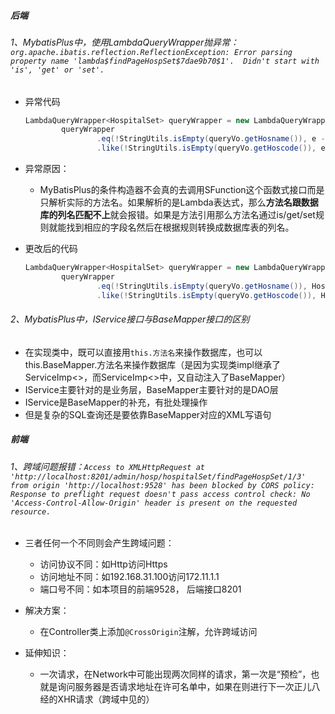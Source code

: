##### 后端

###### 1、MybatisPlus中，使用LambdaQueryWrapper抛异常：`org.apache.ibatis.reflection.ReflectionException: Error parsing property name 'lambda$findPageHospSet$7dae9b70$1'.  Didn't start with 'is', 'get' or 'set'.`

- 异常代码

    ```java
    LambdaQueryWrapper<HospitalSet> queryWrapper = new LambdaQueryWrapper<>();
            queryWrapper
                    .eq(!StringUtils.isEmpty(queryVo.getHosname()), e -> e.getHosname(), queryVo.getHosname())
                    .like(!StringUtils.isEmpty(queryVo.getHoscode()), e -> e.getHoscode(), queryVo.getHoscode());
    ```

- 异常原因：

    - MyBatisPlus的条件构造器不会真的去调用SFunction这个函数式接口而是只解析实际的方法名。如果解析的是Lambda表达式，那么**方法名跟数据库的列名匹配不上**就会报错。如果是方法引用那么方法名通过is/get/set规则就能找到相应的字段名然后在根据规则转换成数据库表的列名。

- 更改后的代码

    ```java
    LambdaQueryWrapper<HospitalSet> queryWrapper = new LambdaQueryWrapper<>();
            queryWrapper
                    .eq(!StringUtils.isEmpty(queryVo.getHosname()), HospitalSet::getHosname, queryVo.getHosname())
                    .like(!StringUtils.isEmpty(queryVo.getHoscode()), HospitalSet::getHoscode, queryVo.getHoscode());
    ```

###### 2、MybatisPlus中，IService接口与BaseMapper接口的区别

- 在实现类中，既可以直接用`this.方法名`来操作数据库，也可以this.BaseMapper.方法名来操作数据库（是因为实现类impl继承了ServiceImp<>，而ServiceImp<>中，又自动注入了BaseMapper）
- IService主要针对的是业务层，BaseMapper主要针对的是DAO层
- IService是BaseMapper的补充，有批处理操作
- 但是复杂的SQL查询还是要依靠BaseMapper对应的XML写语句




##### 前端

###### 1、跨域问题报错：`Access to XMLHttpRequest at 'http://localhost:8201/admin/hosp/hospitalSet/findPageHospSet/1/3' from origin 'http://localhost:9528' has been blocked by CORS policy: Response to preflight request doesn't pass access control check: No 'Access-Control-Allow-Origin' header is present on the requested resource.`

- 三者任何一个不同则会产生跨域问题：
    - 访问协议不同：如Http访问Https
    - 访问地址不同：如192.168.31.100访问172.11.1.1
    - 端口号不同：如本项目的前端9528， 后端接口8201
- 解决方案：
    - 在Controller类上添加`@CrossOrigin`注解，允许跨域访问

- 延伸知识：
    - 一次请求，在Network中可能出现两次同样的请求，第一次是“预检”，也就是询问服务器是否请求地址在许可名单中，如果在则进行下一次正儿八经的XHR请求（跨域中见的）
